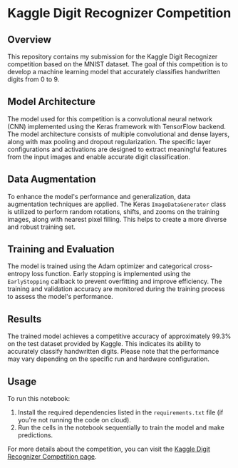 # Kaggle Digit Recognizer Competition

## Overview
This repository contains my submission for the Kaggle Digit Recognizer competition based on the MNIST dataset. The goal of this competition is to develop a machine learning model that accurately classifies handwritten digits from 0 to 9.

## Model Architecture
The model used for this competition is a convolutional neural network (CNN) implemented using the Keras framework with TensorFlow backend. The model architecture consists of multiple convolutional and dense layers, along with max pooling and dropout regularization. The specific layer configurations and activations are designed to extract meaningful features from the input images and enable accurate digit classification.

## Data Augmentation
To enhance the model's performance and generalization, data augmentation techniques are applied. The Keras `ImageDataGenerator` class is utilized to perform random rotations, shifts, and zooms on the training images, along with nearest pixel filling. This helps to create a more diverse and robust training set.

## Training and Evaluation
The model is trained using the Adam optimizer and categorical cross-entropy loss function. Early stopping is implemented using the `EarlyStopping` callback to prevent overfitting and improve efficiency. The training and validation accuracy are monitored during the training process to assess the model's performance.

## Results
The trained model achieves a competitive accuracy of approximately 99.3% on the test dataset provided by Kaggle. This indicates its ability to accurately classify handwritten digits. Please note that the performance may vary depending on the specific run and hardware configuration.

## Usage
To run this notebook:

1. Install the required dependencies listed in the `requirements.txt` file (if you're not running the code on cloud).
2. Run the cells in the notebook sequentially to train the model and make predictions.

For more details about the competition, you can visit the [Kaggle Digit Recognizer Competition page](https://www.kaggle.com/c/digit-recognizer).
